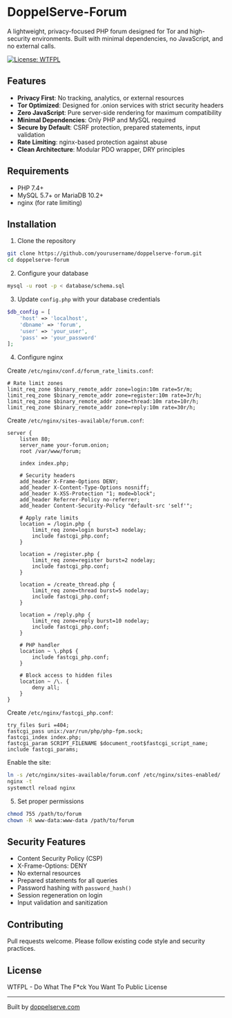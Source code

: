 # DoppelServe-Forum

A lightweight, privacy-focused PHP forum designed for Tor and high-security environments. Built with minimal dependencies, no JavaScript, and no external calls.

[![License: WTFPL](https://img.shields.io/badge/License-WTFPL-brightgreen.svg)](http://www.wtfpl.net/about/)

## Features

- **Privacy First**: No tracking, analytics, or external resources
- **Tor Optimized**: Designed for .onion services with strict security headers
- **Zero JavaScript**: Pure server-side rendering for maximum compatibility
- **Minimal Dependencies**: Only PHP and MySQL required
- **Secure by Default**: CSRF protection, prepared statements, input validation
- **Rate Limiting**: nginx-based protection against abuse
- **Clean Architecture**: Modular PDO wrapper, DRY principles

## Requirements

- PHP 7.4+
- MySQL 5.7+ or MariaDB 10.2+
- nginx (for rate limiting)

## Installation

1. Clone the repository
```bash
git clone https://github.com/yourusername/doppelserve-forum.git
cd doppelserve-forum
```

2. Configure your database
```bash
mysql -u root -p < database/schema.sql
```

3. Update `config.php` with your database credentials
```php
$db_config = [
    'host' => 'localhost',
    'dbname' => 'forum',
    'user' => 'your_user',
    'pass' => 'your_password'
];
```

4. Configure nginx

Create `/etc/nginx/conf.d/forum_rate_limits.conf`:
```nginx
# Rate limit zones
limit_req_zone $binary_remote_addr zone=login:10m rate=5r/m;
limit_req_zone $binary_remote_addr zone=register:10m rate=3r/h;
limit_req_zone $binary_remote_addr zone=thread:10m rate=10r/h;
limit_req_zone $binary_remote_addr zone=reply:10m rate=30r/h;
```

Create `/etc/nginx/sites-available/forum.conf`:
```nginx
server {
    listen 80;
    server_name your-forum.onion;
    root /var/www/forum;
    
    index index.php;
    
    # Security headers
    add_header X-Frame-Options DENY;
    add_header X-Content-Type-Options nosniff;
    add_header X-XSS-Protection "1; mode=block";
    add_header Referrer-Policy no-referrer;
    add_header Content-Security-Policy "default-src 'self'";
    
    # Apply rate limits
    location = /login.php {
        limit_req zone=login burst=3 nodelay;
        include fastcgi_php.conf;
    }
    
    location = /register.php {
        limit_req zone=register burst=2 nodelay;
        include fastcgi_php.conf;
    }
    
    location = /create_thread.php {
        limit_req zone=thread burst=5 nodelay;
        include fastcgi_php.conf;
    }
    
    location = /reply.php {
        limit_req zone=reply burst=10 nodelay;
        include fastcgi_php.conf;
    }
    
    # PHP handler
    location ~ \.php$ {
        include fastcgi_php.conf;
    }
    
    # Block access to hidden files
    location ~ /\. {
        deny all;
    }
}
```

Create `/etc/nginx/fastcgi_php.conf`:
```nginx
try_files $uri =404;
fastcgi_pass unix:/var/run/php/php-fpm.sock;
fastcgi_index index.php;
fastcgi_param SCRIPT_FILENAME $document_root$fastcgi_script_name;
include fastcgi_params;
```

Enable the site:
```bash
ln -s /etc/nginx/sites-available/forum.conf /etc/nginx/sites-enabled/
nginx -t
systemctl reload nginx
```

5. Set proper permissions
```bash
chmod 755 /path/to/forum
chown -R www-data:www-data /path/to/forum
```

## Security Features

- Content Security Policy (CSP)
- X-Frame-Options: DENY
- No external resources
- Prepared statements for all queries
- Password hashing with `password_hash()`
- Session regeneration on login
- Input validation and sanitization

## Contributing

Pull requests welcome. Please follow existing code style and security practices.

## License

WTFPL - Do What The F*ck You Want To Public License

---

Built by [doppelserve.com](https://doppelserve.com)
